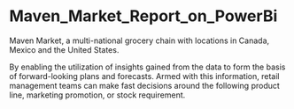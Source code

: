 # Maven_Market_Report_on_PowerBi

Maven Market, a multi-national grocery chain with locations in Canada, Mexico and the United States.

By enabling the utilization of insights gained from the data to form the basis of forward-looking plans and forecasts. Armed with this information, retail management teams can make fast decisions around the following product line, marketing promotion, or stock requirement.

